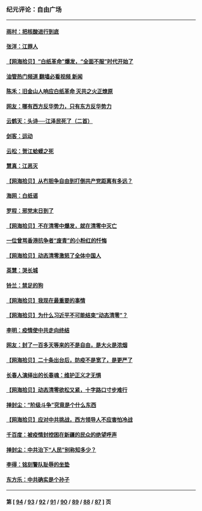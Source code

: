 ### 纪元评论：自由广场
---
#### [雨村：把核酸进行到底](../../pages/nsc993/n13877930.md?12040330) 
#### [张洋：江罪人](../../pages/nsc993/n13877942.md?12040330) 
#### [【网海拾贝】“白纸革命”爆发，“全面不服”时代开始了](../../pages/nsc993/n13877741.md?12040330) 
#### [油管热门频道 翻墙必看视频 新闻](ok?12040330)
#### [陈禾：旧金山人响应白纸革命 灭共之火正燎原](../../pages/nsc993/n13877745.md?12040330) 
#### [网友：哪有西方反华势力，只有东方反华势力](../../pages/nsc993/n13876256.md?12040330) 
#### [云鹤天：头诗──江泽民死了（二首）](../../pages/nsc993/n13876697.md?12040330) 
#### [剑客：运动](../../pages/nsc993/n13876695.md?12040330) 
#### [云松：贺江蛤蟆之死](../../pages/nsc993/n13876639.md?12040330) 
#### [慧真：江恶灭](../../pages/nsc993/n13876597.md?12040330) 
#### [【网海拾贝】从冇胆争自由到打倒共产党距离有多远？](../../pages/nsc993/n13876014.md?12040330) 
#### [海网：白纸谣](../../pages/nsc993/n13875871.md?12040330) 
#### [罗程：邪党末日到了](../../pages/nsc993/n13875853.md?12040330) 
#### [【网海拾贝】不在清零中爆发，就在清零中灭亡](../../pages/nsc993/n13875537.md?12040330) 
#### [一位曾骂香港抗争者“废青”的小粉红的忏悔](../../pages/nsc993/n13875071.md?12040330) 
#### [【网海拾贝】动态清零激怒了全体中国人](../../pages/nsc993/n13874505.md?12040330) 
#### [英慧：哭长城](../../pages/nsc993/n13874522.md?12040330) 
#### [铃兰：禁足的狗](../../pages/nsc993/n13874311.md?12040330) 
#### [【网海拾贝】我现在最重要的事情](../../pages/nsc993/n13874026.md?12040330) 
#### [【网海拾贝】为什么习近平不可能结束“动态清零”？](../../pages/nsc993/n13873811.md?12040330) 
#### [李明：疫情使中共走向终结](../../pages/nsc993/n13873538.md?12040330) 
#### [网友：封了一百多天等来的不是自由，是大火是浓烟](../../pages/nsc993/n13873517.md?12040330) 
#### [【网海拾贝】二十条出台后，防疫不是宽了，是更严了](../../pages/nsc993/n13872948.md?12040330) 
#### [长春人演绎出的长春魂：维护正义才无惧](../../pages/nsc993/n13871764.md?12040330) 
#### [【网海拾贝】动态清零欲松又紧，十字路口寸步难行](../../pages/nsc993/n13872220.md?12040330) 
#### [掸封尘：“阶级斗争”究竟是个什么东西](../../pages/nsc993/n13871387.md?12040330) 
#### [【网海拾贝】应对中共挑战，西方领导人不应害怕冷战](../../pages/nsc993/n13870990.md?12040330) 
#### [千百度：被疫情封控困在新疆的民众的绝望呼声](../../pages/nsc993/n13869856.md?12040330) 
#### [掸封尘：中共治下“人民”别称知多少？](../../pages/nsc993/n13870121.md?12040330) 
#### [李得：铭刻警队耻辱的坐垫](../../pages/nsc993/n13869930.md?12040330) 
#### [东方乐：中共确实是个孙子](../../pages/nsc993/n13869891.md?12040330) 

---
#### 第 [ [94](./94.md?12040330) / [93](./93.md?12040330) / [92](./92.md?12040330) / [91](./91.md?12040330) / [90](./90.md?12040330) / [89](./89.md?12040330) / [88](./88.md?12040330) / [87](./87.md?12040330) ] 页
